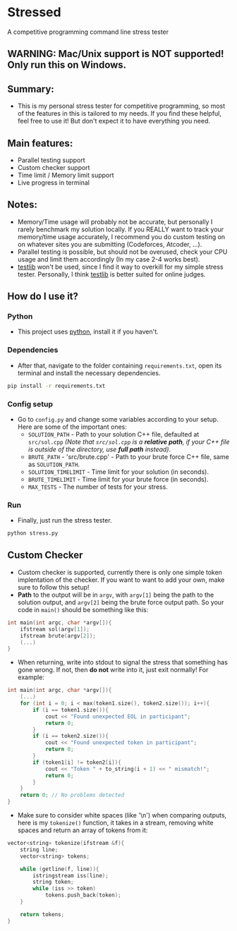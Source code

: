# Stressed
A competitive programming command line stress tester

## WARNING: Mac/Unix support is NOT supported! Only run this on Windows.

## Summary:
- This is my personal stress tester for competitive programming, so most of the features in this is tailored to my needs. If you find these helpful, feel free to use it! But don't expect it to have everything you need.

## Main features:
- Parallel testing support
- Custom checker support
- Time limit / Memory limit support
- Live progress in terminal

## Notes:
- Memory/Time usage will probably not be accurate, but personally I rarely benchmark my solution locally. If you REALLY want to track your memory/time usage accurately, I recommend you do custom testing on on whatever sites you are submitting (Codeforces, Atcoder, ...).
- Parallel testing is possible, but should not be overused, check your CPU usage and limit them accordingly (In my case 2-4 works best).
- [testlib](https://github.com/MikeMirzayanov/testlib) won't be used, since I find it way to overkill for my simple stress tester. Personally, I think [testlib](https://github.com/MikeMirzayanov/testlib) is better suited for online judges.

## How do I use it?
### Python
- This project uses [python](https://www.python.org/), install it if you haven't.
### Dependencies
- After that, navigate to the folder containing `requirements.txt`, open its terminal and install the necessary dependencies.
```bash
pip install -r requirements.txt
```
### Config setup
- Go to `config.py` and change some variables according to your setup. Here are some of the important ones:
  - `SOLUTION_PATH` - Path to your solution C++ file, defaulted at `src/sol.cpp` *(Note that `src/sol.cpp` is a **relative path**, if your C++ file is outside of the directory, use **full path** instead)*.
  - `BRUTE_PATH` - 'src/brute.cpp' - Path to your brute force C++ file, same as `SOLUTION_PATH`.
  - `SOLUTION_TIMELIMIT` - Time limit for your solution (in seconds).
  - `BRUTE_TIMELIMIT` - Time limit for your brute force (in seconds).
  - `MAX_TESTS` - The number of tests for your stress.
### Run
- Finally, just run the stress tester.
```bash
python stress.py
```

## Custom Checker
- Custom checker is supported, currently there is only one simple token implentation of the checker. If you want to want to add your own, make sure to follow this setup!
- **Path** to the output will be in `argv`, with `argv[1]` being the path to the solution output, and `argv[2]` being the brute force output path. So your code in `main()` should be something like this:
```cpp
int main(int argc, char *argv[]){
    ifstream sol(argv[1]);
    ifstream brute(argv[2]);
    (...)
}
```
- When returning, write into stdout to signal the stress that something has gone wrong. If not, then **do not** write into it, just exit normally! For example:
```cpp
int main(int argc, char *argv[]){
    (...)
    for (int i = 0; i < max(token1.size(), token2.size()); i++){
        if (i == token1.size()){
            cout << "Found unexpected EOL in participant";
            return 0;
        }
        if (i == token2.size()){
            cout << "Found unexpected token in participant";
            return 0;
        }
        if (token1[i] != token2[i]){
            cout << "Token " + to_string(i + 1) << " mismatch!";
            return 0;
        } 
    }
    return 0; // No problems detected
}
```
- Make sure to consider white spaces (like '\n') when comparing outputs, here is my `tokenize()` function, it takes in a stream, removing white spaces and return an array of tokens from it:
```cpp
vector<string> tokenize(ifstream &f){
    string line;
    vector<string> tokens;

    while (getline(f, line)){
        istringstream iss(line);
        string token;
        while (iss >> token) 
            tokens.push_back(token);
    }

    return tokens;
}
```
